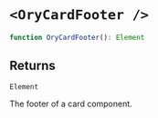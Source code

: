 # `<OryCardFooter />`

```ts
function OryCardFooter(): Element
```

## Returns

`Element`

The footer of a card component.
